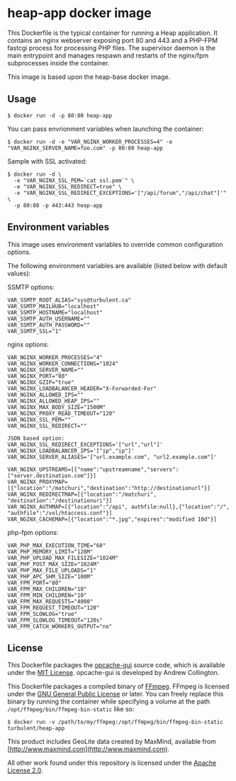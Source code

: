 # heap-app docker image

This Dockerfile is the typical container for running a Heap application. It
contains an nginx webserver exposing port 80 and 443 and a PHP-FPM fastcgi
process for processing PHP files. The supervisor daemon is the main entrypoint
and manages respawn and restarts of the nginx/fpm subprocesses inside the
container.

This image is based upon the heap-base docker image.

## Usage

```
$ docker run -d -p 80:80 heap-app
```

You can pass envrionment variables when launching the container:

```
$ docker run -d -e "VAR_NGINX_WORKER_PROCESSES=4" -e "VAR_NGINX_SERVER_NAME=foo.com" -p 80:80 heap-app
```

Sample with SSL activated:

```
$ docker run -d \
  -e "VAR_NGINX_SSL_PEM=`cat ssl.pem`" \
  -e "VAR_NGINX_SSL_REDIRECT=true" \
  -e "VAR_NGINX_SSL_REDIRECT_EXCEPTIONS='["/api/forum","/api/chat"]'" \
  -p 80:80 -p 443:443 heap-app
```

## Environment variables

This image uses environment variables to override common configuration options.

The following environment variables are available (listed below with default values):

SSMTP options:

```
VAR_SSMTP_ROOT_ALIAS="sys@turbulent.ca"
VAR_SSMTP_MAILHUB="localhost"
VAR_SSMTP_HOSTNAME="localhost"
VAR_SSMTP_AUTH_USERNAME=""
VAR_SSMTP_AUTH_PASSWORD=""
VAR_SSMTP_SSL="1"
```

nginx options:

```
VAR_NGINX_WORKER_PROCESSES="4"
VAR_NGINX_WORKER_CONNECTIONS="1024"
VAR_NGINX_SERVER_NAME=""
VAR_NGINX_PORT="80"
VAR_NGINX_GZIP="true"
VAR_NGINX_LOADBALANCER_HEADER="X-Forwarded-For"
VAR_NGINX_ALLOWED_IPS=""
VAR_NGINX_ALLOWED_HEAP_IPS=""
VAR_NGINX_MAX_BODY_SIZE="1500M"
VAR_NGINX_PROXY_READ_TIMEOUT="120"
VAR_NGINX_SSL_PEM=""
VAR_NGINX_SSL_REDIRECT=""

JSON based option:
VAR_NGINX_SSL_REDIRECT_EXCEPTIONS='["url","url"]'
VAR_NGINX_LOADBALANCER_IPS='["ip","ip"]'
VAR_NGINX_SERVER_ALIASES='["url.example.com", "url2.example.com"]'

VAR_NGINX_UPSTREAMS=[{"name":"upstreamname","servers":["server.destination.com"]}]
VAR_NGINX_PROXYMAP=[{"location":"/matchuri","destination":"http://destinationurl"}]
VAR_NGINX_REDIRECTMAP=[{"location":"/matchuri", "destination":"/destinationuri"}]
VAR_NGINX_AUTHMAP=[{"location":"/api", authfile:null},{"location":"/", "authfile":"/vol/htaccess.conf"}]
VAR_NGINX_CACHEMAP=[{"location":"*.jpg","expires":"modified 10d"}]
```

php-fpm options:

```
VAR_PHP_MAX_EXECUTION_TIME="60"
VAR_PHP_MEMORY_LIMIT="128M"
VAR_PHP_UPLOAD_MAX_FILESIZE="1024M"
VAR_PHP_POST_MAX_SIZE="1024M"
VAR_PHP_MAX_FILE_UPLOADS="1"
VAR_PHP_APC_SHM_SIZE="100M"
VAR_FPM_PORT="80"
VAR_FPM_MAX_CHILDREN="10"
VAR_FPM_MIN_CHILDREN="10"
VAR_FPM_MAX_REQUESTS="4000"
VAR_FPM_REQUEST_TIMEOUT="120"
VAR_FPM_SLOWLOG="true"
VAR_FPM_SLOWLOG_TIMEOUT="120s"
VAR_FPM_CATCH_WORKERS_OUTPUT="no"
```

## License

This Dockerfile packages the [opcache-gui](https://github.com/amnuts/opcache-gui)
source code, which is available under the [MIT
License](https://acollington.mit-license.org/). opcache-gui is developed by Andrew Collington.

This Dockerfile packages a compiled binary of [FFmpeg](https://www.ffmpeg.org).
FFmpeg is licensed under the [GNU General Public
License](http://www.gnu.org/licenses/old-licenses/lgpl-2.1.html) or later. You
can freely replace this binary by running the container while specifying
a volume at the path `/opt/ffmpeg/bin/ffmpeg-bin-static` like so:

```
$ docker run -v /path/to/my/ffmpeg:/opt/ffmpeg/bin/ffmpeg-bin-static turbulent/heap-app
```

This product includes GeoLite data created by MaxMind, available from
[http://www.maxmind.com](http://www.maxmind.com).

All other work found under this repository is licensed under the [Apache License 2.0](LICENSE).
